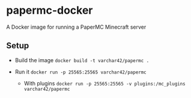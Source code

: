 # papermc-docker

A Docker image for running a  PaperMC Minecraft server

## Setup

* Build the image ```docker build -t varchar42/papermc .```

* Run it ```docker run -p 25565:25565 varchar42/papermc```
  * With plugins ```docker run -p 25565:25565 -v plugins:/mc_plugins varchar42/papermc```
